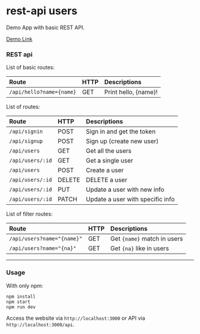 # rest-api users
Demo App with basic REST API.

[Demo Link](https://hidden-castle-17317.herokuapp.com)

### REST api
List of basic routes:

| Route | HTTP     | Descriptions|
| :------------- | :------------- |:------------- |
|`/api/hello?name={name}`       | GET       | Print hello, {name}! |

List of routes:

| Route           | HTTP    | Descriptions                    |
| :-------------  | :------ | :------------------------------ |
| `/api/signin`    | POST     | Sign in and get the token              |
| `/api/signup`    | POST     | Sign up (create new user)            |
| `/api/users`    | GET     | Get all the users               |
| `/api/users/:id`| GET     | Get a single user               |
|  `/api/users`   | POST    | Create a user                   |
| `/api/users/:id`| DELETE  | DELETE a user                   |
| `/api/users/:id`| PUT     | Update a user with new info     |
| `/api/users/:id`| PATCH   | Update a user with specific info|

List of filter routes:

| Route | HTTP     | Descriptions |
| :------------- | :------------- |:------------- |
| `/api/users?name="{name}"`| GET | Get `{name}` match in users |
| `/api/users?name="{na}"`| GET | Get `{na}` like in users |
---
### Usage
With only npm:
```
npm install
npm start
npm run dev

```
Access the website via `http://localhost:3000` or API via `http://localhost:3000/api`.
